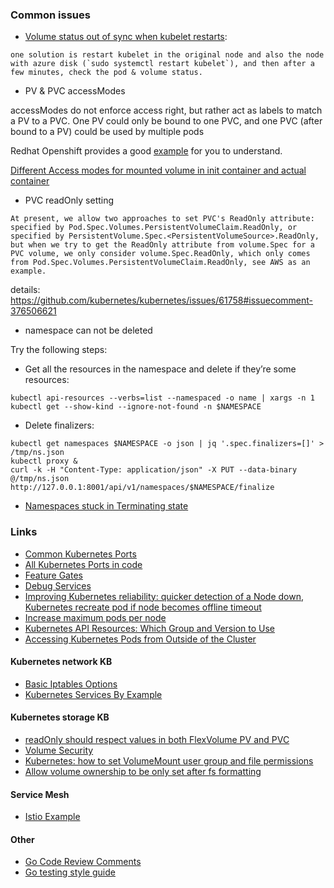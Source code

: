 ### Common issues
- [Volume status out of sync when kubelet restarts](https://github.com/kubernetes/kubernetes/issues/33203): 
```
one solution is restart kubelet in the original node and also the node with azure disk (`sudo systemctl restart kubelet`), and then after a few minutes, check the pod & volume status.
```

- PV & PVC accessModes

accessModes do not enforce access right, but rather act as labels to match a PV to a PVC.
One PV could only be bound to one PVC, and one PVC (after bound to a PV) could be used by multiple pods

Redhat Openshift provides a good [example](https://people.redhat.com/aweiteka/docs/preview/20170510/install_config/storage_examples/shared_storage.html) for you to understand.

[Different Access modes for mounted volume in init container and actual container](https://github.com/kubernetes/kubernetes/issues/58511)

- PVC readOnly setting
```
At present, we allow two approaches to set PVC's ReadOnly attribute: specified by Pod.Spec.Volumes.PersistentVolumeClaim.ReadOnly, or specified by PersistentVolume.Spec.<PersistentVolumeSource>.ReadOnly, but when we try to get the ReadOnly attribute from volume.Spec for a PVC volume, we only consider volume.Spec.ReadOnly, which only comes from Pod.Spec.Volumes.PersistentVolumeClaim.ReadOnly, see AWS as an example.
```
details: https://github.com/kubernetes/kubernetes/issues/61758#issuecomment-376506621

- namespace can not be deleted

Try the following steps:
  - Get all the resources in the namespace and delete if they’re some resources:
```
kubectl api-resources --verbs=list --namespaced -o name | xargs -n 1 kubectl get --show-kind --ignore-not-found -n $NAMESPACE
```
  - Delete finalizers:
```
kubectl get namespaces $NAMESPACE -o json | jq '.spec.finalizers=[]' > /tmp/ns.json
kubectl proxy &
curl -k -H "Content-Type: application/json" -X PUT --data-binary @/tmp/ns.json http://127.0.0.1:8001/api/v1/namespaces/$NAMESPACE/finalize
```
 - [Namespaces stuck in Terminating state](https://github.com/Azure/AKS/issues/733#issuecomment-583714454)

### Links
 - [Common Kubernetes Ports](https://kubernetes.io/docs/setup/independent/install-kubeadm/#check-required-ports)
 - [All Kubernetes Ports in code](https://github.com/kubernetes/kubernetes/blob/99e61466ab694b3652db2c063b9996a5d324a57a/pkg/master/ports/ports.go#L43)
 - [Feature Gates](https://github.com/kubernetes/kubernetes/blob/master/pkg/features/kube_features.go)
 - [Debug Services](https://kubernetes.io/docs/tasks/debug-application-cluster/debug-service/)
 - [Improving Kubernetes reliability: quicker detection of a Node down](https://fatalfailure.wordpress.com/2016/06/10/improving-kubernetes-reliability-quicker-detection-of-a-node-down/), [Kubernetes recreate pod if node becomes offline timeout](https://stackoverflow.com/questions/53641252/kubernetes-recreate-pod-if-node-becomes-offline-timeout)
 - [Increase maximum pods per node](https://github.com/kubernetes/kubernetes/issues/23349)
 - [Kubernetes API Resources: Which Group and Version to Use](https://akomljen.com/kubernetes-api-resources-which-group-and-version-to-use)
 - [Accessing Kubernetes Pods from Outside of the Cluster](http://alesnosek.com/blog/2017/02/14/accessing-kubernetes-pods-from-outside-of-the-cluster/)
 
#### Kubernetes network KB
 - [Basic Iptables Options](https://help.ubuntu.com/community/IptablesHowTo)
 - [Kubernetes Services By Example](https://blog.openshift.com/kubernetes-services-by-example/)
 
#### Kubernetes storage KB
  - [readOnly should respect values in both FlexVolume PV and PVC ](https://github.com/kubernetes/kubernetes/pull/61759)
  - [Volume Security](https://docs.okd.io/latest/install_config/persistent_storage/pod_security_context.html#overview)
  - [Kubernetes: how to set VolumeMount user group and file permissions](https://stackoverflow.com/questions/43544370/kubernetes-how-to-set-volumemount-user-group-and-file-permissions)
  - [Allow volume ownership to be only set after fs formatting](https://github.com/kubernetes/kubernetes/issues/69699)
  
#### Service Mesh
  - [Istio Example](https://istio.io/docs/examples/)

#### Other
  - [Go Code Review Comments](https://github.com/golang/go/wiki/CodeReviewComments)
  - [Go testing style guide](https://www.arp242.net/go-testing-style.html)

